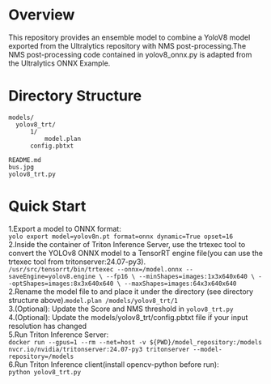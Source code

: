 # Overview
This repository provides an ensemble model to combine a YoloV8 model exported from the Ultralytics repository with NMS post-processing.The NMS post-processing code contained in yolov8_onnx.py is adapted from the Ultralytics ONNX Example.

# Directory Structure
    models/
      yolov8_trt/
          1/
              model.plan
          config.pbtxt
  
    README.md
    bus.jpg
    yolov8_trt.py

# Quick Start
1.Export a model to ONNX format:  
    ```yolo export model=yolov8n.pt format=onnx dynamic=True opset=16```   
2.Inside the container of Triton Inference Server, use the trtexec tool to convert the YOLOv8 ONNX model to a TensorRT engine file(you can use the trtexec tool from tritonserver:24.07-py3).   
    ```/usr/src/tensorrt/bin/trtexec --onnx=/model.onnx --saveEngine=yolov8.engine \
  --fp16 \
  --minShapes=images:1x3x640x640 \
  --optShapes=images:8x3x640x640 \
  --maxShapes=images:64x3x640x640```     
2.Rename the model file to and place it under the directory (see directory structure above).```model.plan /models/yolov8_trt/1```     
3.(Optional): Update the Score and NMS threshold in ```yolov8_trt.py```     
4.(Optional): Update the models/yolov8_trt/config.pbtxt file if your input resolution has changed    
5.Run Triton Inference Server:   
    ```docker run --gpus=1 --rm --net=host -v ${PWD}/model_repository:/models nvcr.io/nvidia/tritonserver:24.07-py3 tritonserver --model-repository=/models```   
6.Run Triton Inference client(install opencv-python before run):   
    ```python yolov8_trt.py```    
